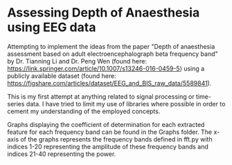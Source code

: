 # Assessing Depth of Anaesthesia using EEG data
Attempting to implement the ideas from the paper "Depth of anaesthesia assessment based on adult
electroencephalograph beta frequency band" by Dr. Tianning Li and Dr. Peng Wen (found here: https://link.springer.com/article/10.1007/s13246-016-0459-5) using a publicly available dataset (found here: https://figshare.com/articles/dataset/EEG_and_BIS_raw_data/5589841). 

This is my first attempt at anything related to signal processing or time-series data. I have tried to limit my use of libraries where possible in order to cement my understanding of the employed concepts. 

Graphs displaying the coefficient of determination for each extracted feature for each frequency band can be found in the Graphs folder. The x-axis of the graphs represents the frequency bands defined in fft.py with indices 1-20 representing the amplitude of these frequency bands and indices 21-40 representing the power.



